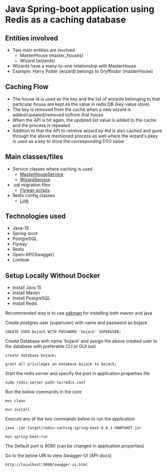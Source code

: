 # Java Spring-boot application using Redis as a caching database

## Entities involved
* Two main entities are involved
  * MasterHouse (master_houses)
  * Wizard (wizards)
* Wizards have a many-to-one relationship with MasterHouse
* Example: Harry Potter (wizard) belongs to Gryffindor (masterHouse)

## Caching Flow
* The house id is used as the key and the list of wizards belonging to that particular house are kept as the value in redis DB (key-value store)
* The key is removed from the cache when a new wizard is added/updated/removed to/from that house
* When the API is hit again, the updated list value is added to the cache and the process is repeated
* Addition to that the API to retreive wizard by #id is also cached and goes through the above mentioned process as well where the wizard's pkey is used as a key to store the corresponding DTO value

## Main classes/files
* Service classes where caching is used
  * [MasterHouseService](https://github.com/hardikSinghBehl/redis-caching-java-spring-boot/blob/main/src/main/java/com/hardik/bojack/service/MasterHouseService.java)
  * [WizardService](https://github.com/hardikSinghBehl/redis-caching-java-spring-boot/blob/main/src/main/java/com/hardik/bojack/service/WizardService.java)
* .sql migration files
  * [Flyway scripts](https://github.com/hardikSinghBehl/redis-caching-java-spring-boot/tree/main/src/main/resources/db/migration)
* Redis config classes
  * [Link](https://github.com/hardikSinghBehl/redis-caching-java-spring-boot/tree/main/src/main/java/com/hardik/bojack/configuration)

## Technologies used
* Java-15
* Spring-boot
* PostgreSQL
* Flyway
* Redis
* Open-API(Swagger)
* Lombok

## Setup Locally Without Docker

* Install Java 15
* Install Maven
* Install PostgreSQL
* Install Redis

Recommended way is to use [sdkman](https://sdkman.io/) for installing both maven and java

Create postgres user (superuser) with name and password as bojack

```
CREATE USER bojack WITH PASSWORD 'bojack' SUPERUSER;
```
Create Database with name 'bojack' and assign the above created user to the database with preferable CLI or GUI tool

```
create database bojack;
```

```
grant all privileges on database bojack to bojack;
```

Start the redis server and specify the port in application.properties file

```
sudo redis-server path-to/redis.conf
```

Run the below commands in the core

```
mvn clean
```

```
mvn install
```

Execute any of the two commands below to run the application

```
java -jar target/redis-caching-spring-boot-0.0.1-SNAPSHOT.jar
```

```
mvn spring-boot:run
```

The Default port is 9090 (can be changed in application.properties)

Go to the below URI to view Swagger-UI (API-docs)

```
http://localhost:9090/swagger-ui.html
```
